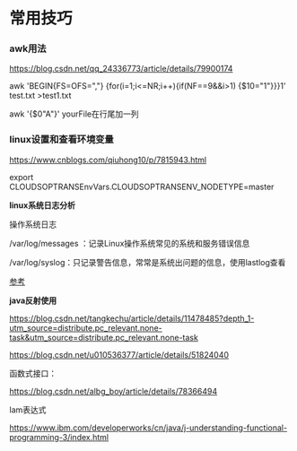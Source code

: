 # 常用技巧

### awk用法

https://blog.csdn.net/qq_24336773/article/details/79900174

awk 'BEGIN{FS=OFS=","} {for(i=1;i<=NR;i++){if(NF==9&&i>1) {$10="1"}}}1' test.txt >test1.txt

awk '{$0"A"}' yourFile在行尾加一列

### linux设置和查看环境变量

https://www.cnblogs.com/qiuhong10/p/7815943.html

export CLOUDSOPTRANSEnvVars.CLOUDSOPTRANSENV_NODETYPE=master



**linux系统日志分析**

操作系统日志

/var/log/messages ：记录Linux操作系统常见的系统和服务错误信息

/var/log/syslog：只记录警告信息，常常是系统出问题的信息，使用lastlog查看

[参考](https://www.cnblogs.com/yingsong/p/6022181.html)



**java反射使用**

https://blog.csdn.net/tangkechu/article/details/11478485?depth_1-utm_source=distribute.pc_relevant.none-task&utm_source=distribute.pc_relevant.none-task

https://blog.csdn.net/u010536377/article/details/51824040

函数式接口：

https://blog.csdn.net/albg_boy/article/details/78366494

lam表达式

https://www.ibm.com/developerworks/cn/java/j-understanding-functional-programming-3/index.html

 
